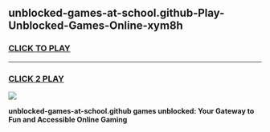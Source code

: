 
## unblocked-games-at-school.github-Play-Unblocked-Games-Online-xym8h
<h3>
<a href="https://premium76.site?title=unblocked-games-at-school.github&ref=24A">CLICK TO PLAY</a></h3>
<hr>

<h3>
<a href="https://premium76.site?title=unblocked-games-at-school.github&ref=24A">CLICK 2 PLAY</a>
  
</h3>

<a href="https://premium76.site?title=unblocked-games-at-school.github&ref=24A"><img src="https://clearcache.store/games.png"></a>


**unblocked-games-at-school.github games unblocked: Your Gateway to Fun and Accessible Online Gaming**
